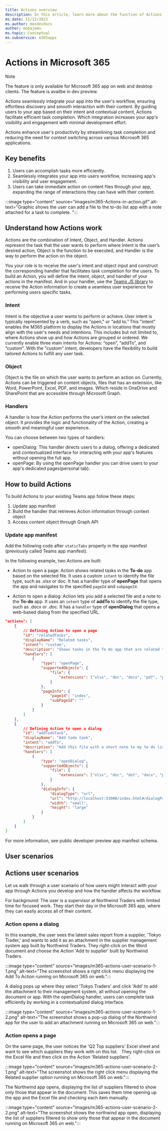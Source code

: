 ```yaml
---
title: Actions overview
description: In this article, learn more about the function of Actions and its use cases. 
ms.date: 11/12/2023
ms.author: mosdevdocs
author: mobajemu
ms.topic: Conceptual
ms.subservice: m365apps
---
```

# Actions in Microsoft 365

> [!NOTE]
> The feature is only available for Microsoft 365 app on web and desktop clients.
> The feature is availbe in dev preview.

Actions seamlessly integrate your app into the user's workflow, ensuring effortless discovery and smooth interaction with their content. By guiding users to your app based on their intent and contextual content, Actions facilitate efficient task completion. Which integration increases your app's visibility and engagement with minimal development effort.

Actions enhance user's productivity by streamlining task completion and reducing the need for context switching across various Microsoft 365 applications.

## Key benefits

1. Users can accomplish tasks more efficiently.
1. Seamlessly integrates your app into users workflow, increasing app's visibility and user engagement.
1. Users can take immediate action on content files through your app, expanding the range of interactions they can have with their content.  

:::image type="content" source="images/m365-Actions-in-action.gif" alt-text="Graphic shows the user can add a file to the to-do list app with a note attached for a task to complete. ":::
 
## Understand how Actions work

Actions are the combination of Intent, Object, and Handler. Actions represent the task that the user wants to perform where Intent is the user’s desired action, Object is the function to be executed, and Handler is the way to perform the action on the object.

You your role is to receive the user's intent and object input and construct the corresponding handler that facilitates task completion for the users.
To build an Action, you will define the intent, object, and handler of your actions in the manifest. And in your handler, use the [Teams JS library](/javascript/api/@microsoft/teams-js) to receive the Action information to create a seamless user experience for performing users specific tasks.  

### Intent

Intent is the objective a user wants to perform or achieve. User intent is typically represented by a verb, such as "open," or “add to.” This "intent" enables the M365 platform to display the Actions in locations that mostly align with the user's needs and intentions. This includes but not limited to, where Actions show up and how Actions are grouped or ordered.
We currently enable three main intents for Actions: “open”, “addTo”, and “custom”. With the "custom" intent, developers have the flexibility to build tailored Actions to fulfill any user task.

### Object

Object is the file on which the user wants to perform an action on. Currently, Actions can be triggered on content objects, files that has an extension, like Word, PowerPoint, Excel, PDF, and images. Which reside in OneDrive and SharePoint that are accessible through Microsoft Graph.

### Handlers

A handler is how the Action performs the user’s intent on the selected object. It provides the logic and functionality of the Action, creating a smooth and meaningful user experience.

You can choose between two types of handlers:

* openDialog: This handler directs users to a dialog, offering a dedicated and contextualized interface for interacting with your app's features without opening the full app.
* openPage: By using the openPage handler you can drive users to your app's dedicated pages(personal tab).

## How to build Actions

To build Actions to your existing Teams app follow these steps:

1. Update app manifest
1. Build the handler that retrieves Action information through context object
1. Access content object through Graph API

### Update app manifest

Add the following code after `staticTabs` property in the app manifest (previously called Teams app manifest).

In the following example, two Actions are built:

* Action to open a page: Action shows related tasks in the **To-do** app based on the selected file. It uses a custom `intent` to identify the file type, such as .xlsx or doc. It has a handler type of **openPage** that opens the app and navigates to the specified `pageId` and `subpageId`.

* Action to open a dialog: Action lets you add a selected file and a note to the **To-do** app. It uses an `intent` type of **addTo** to identify the file type, such as .docx or .doc. It has a `handler` type of **openDialog** that opens a web-based dialog from the specified URL.

```json
"actions": [
    {
        // Defining Action to open a page
        "id": "relatedTasks",
        "displayName": "Related tasks",
        "intent": "custom",
        "description": "Shows tasks in the To do app that are related to this file.",
        "handlers": [
            {
                "type": "openPage",
                "supportedObjects": {
                    "file": {
                        "extensions": ["xlsx", "doc", "docx", "pdf", "pptx", "ppt"]
                    }
                },
                "pageInfo": {
                    "pageId": "index",
                    "subPageId": ""
                }
            }
        ]
    },
    {
        // Defining Action to open a dialog
        "id": "addTodoTask",
        "displayName": "Add todo task",
        "intent": "addTo",
        "description": "Add this file with a short note to my to do list",
        "handlers": [
            {
                "type": "openDialog",
                "supportedObjects": {
                    "file": {
                        "extensions": ["xlsx", "doc", "dot", "docx", "pdf", "pptx", "ppt"]
                    }
                },
                "dialogInfo": {
                    "dialogType": "url",
                    "url": "http://localhost:53000/index.html#/dialogPage",
                    "width": "small",
                    "height": "large"
                }
            }
        ]
    }
]
```
For more information, see public developer preview app manifest schema.

## User scenarios  

## Actions user scenarios

Let us walk through a user scenario of how users might interact with your app through Actions you develop and how the handler affects the workflow.

For background: The user is a supervisor at Northwind Traders with limited time for focused work. They start their day in the Microsoft 365 app, where they can easily access all of their content.  

### Action opens a dialog

In this example, the user sees the latest sales report from a supplier, 'Tokyo Trader,' and wants to add it as an attachment in the supplier management system app built by Northwind Traders.
They right-click on the Word document and choose the Action 'Add to supplier' built by Northwind Traders. 

:::image type="content" source="images/m365-actions-user-scenario-1-1.png" alt-text="The screenshot shows a right click menu displaying the Add To Action running on Microsoft 365 on web.":::

A dialog pops up where they select 'Tokyo Traders' and click 'Add' to add the attachment to their management system, all without opening the document or app. With the openDialog handler, users can complete task efficiently by working in a contextualized dialog interface.

:::image type="content" source="images/m365-actions-user-scenario-1-2.png" alt-text="The screenshot shows a pop-up dialog of the Northwind app for the user to add an attachment  running on Microsoft 365 on web.":::

### Action opens a page

On the same page, the user notices the 'Q2 Top suppliers' Excel sheet and want to see which suppliers they work with on this list.   
They right-click on the Excel file and then click on the Action 'Related suppliers'.

:::image type="content" source="images/m365-actions-user-scenario-2-1.png" alt-text="The screenshot shows the right click menu displaying the Related supplier option running on Microsoft 365 on web.":::

The Northwind app opens, displaying the list of suppliers filtered to show only those that appear in the document. This saves them time opening up the app and the Excel file and checking each item manually.

:::image type="content" source="images/m365-actions-user-scenario-2-2.png" alt-text="The screenshot shows the northwind app open, displaying the list of suppliers filtered to show only those that appear in the document running on Microsoft 365 on web.":::




